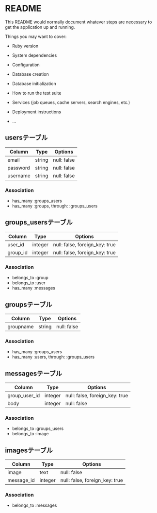 # README

This README would normally document whatever steps are necessary to get the
application up and running.

Things you may want to cover:

* Ruby version

* System dependencies

* Configuration

* Database creation

* Database initialization

* How to run the test suite

* Services (job queues, cache servers, search engines, etc.)

* Deployment instructions

* ...
## usersテーブル
|Column|Type|Options|
|------|----|-------|
|email|string|null: false|
|password|string|null: false|
|username|string|null: false|
### Association
- has_many :groups_users
- has_many :groups, through: :groups_users


## groups_usersテーブル
|Column|Type|Options|
|------|----|-------|
|user_id|integer|null: false, foreign_key: true|
|group_id|integer|null: false, foreign_key: true|
### Association
- belongs_to :group
- belongs_to :user
- has_many  :messages


## groupsテーブル
|Column|Type|Options|
|------|----|-------|
|groupname|string|null: false|
### Association
- has_many :groups_users
- has_many :users, through: :groups_users


## messagesテーブル
|Column|Type|Options|
|------|----|-------|
|group_user_id|integer|null: false, foreign_key: true|
|body|integer|null: false|
### Association
- belongs_to :groups_users
- belongs_to :image



## imagesテーブル
|Column|Type|Options|
|------|----|-------|
|image|text|null: false|
|message_id|integer|null: false, foreign_key: true|
### Association
- belongs_to :messages

